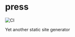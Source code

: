 # press

![CI](https://github.com/bongnv/press/workflows/CI/badge.svg)

Yet another static site generator
